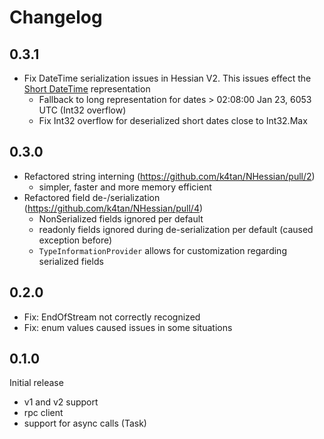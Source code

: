 # Changelog

## 0.3.1
- Fix DateTime serialization issues in Hessian V2. This issues effect the [Short DateTime](http://hessian.caucho.com/doc/hessian-serialization.html#anchor8) representation
  - Fallback to long representation for dates > 02:08:00 Jan 23, 6053 UTC (Int32 overflow)
  - Fix Int32 overflow for deserialized short dates close to Int32.Max

## 0.3.0
- Refactored string interning (https://github.com/k4tan/NHessian/pull/2)
  - simpler, faster and more memory efficient
- Refactored field de-/serialization (https://github.com/k4tan/NHessian/pull/4)
  - NonSerialized fields ignored per default
  - readonly fields ignored during de-serialization per default (caused exception before)
  - `TypeInformationProvider` allows for customization regarding serialized fields

## 0.2.0
- Fix: EndOfStream not correctly recognized
- Fix: enum values caused issues in some situations

## 0.1.0
Initial release

- v1 and v2 support
- rpc client 
- support for async calls (Task)